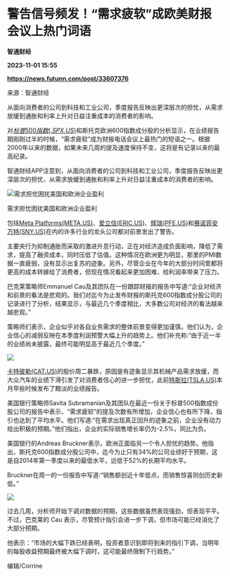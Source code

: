 # 警告信号频发！“需求疲软”成欧美财报会议上热门词语
**智通财经**

**2023-11-01 15:55**

**https://news.futunn.com/post/33607376**

来源：智通财经

从面向消费者的公司到科技和工业公司，季度报告反映出更深层次的担忧，从需求放缓到通胀和利率上升对日益注重成本的消费者的影响。

对[$标普500指数(.SPX.US)$](https://www.futunn.com/quote/stock?m=us&code=.SPX)和斯托克欧洲600指数成分股的分析显示，在业绩报告期刚刚过半的时候，“需求疲软”成为财报电话会议上最热门的短语之一。根据2000年以来的数据，如果未来几周的提及速度保持不变，这将是有记录以来的最高纪录。

智通财经APP注意到，从面向消费者的公司到科技和工业公司，季度报告反映出更深层次的担忧，从需求放缓到通胀和利率上升对日益注重成本的消费者的影响。

![需求担忧困扰美国和欧洲企业盈利](https://postimg.futunn.com/16988511540203045030073.jpeg)

需求担忧困扰美国和欧洲企业盈利

包括[Meta Platforms(META.US)](https://www.futunn.com/quote/stock?m=us&code=META)、[爱立信(ERIC.US)](https://www.futunn.com/quote/stock?m=us&code=ERIC)、[辉瑞(PFE.US)](https://www.futunn.com/quote/stock?m=us&code=PFE)和[赛诺菲安万特(SNY.US)](https://www.futunn.com/quote/stock?m=us&code=SNY)在内的许多行业的龙头公司都对前景发出了警告。

主要央行为抑制通胀而采取的激进升息行动，正在对经济造成负面影响，降低了需求，提高了融资成本，同时压低了估值。这种情况在欧洲更为明显，那里的PMI数据一直疲弱，没有显示出复苏的迹象。另外，尽管企业在今年的大部分时间里都将更高的成本转嫁给了消费者，但现在情况看起来更加困难，给利润率带来了压力。

巴克莱策略师Emmanuel Cau及其团队在一份跟踪财报的报告中写道:“企业对经济和前景的看法是悲观的。我们对迄今为止发布财报的斯托克600指数成分股公司的记录进行了分析，结果显示，与最近几个季度相比，大多数公司对经济的看法越来越悲观。”

策略师们表示，企业似乎对各自业务需求的整体前景变得更加谨慎。他们认为，企业信心的减弱反映在本季度利润预警大幅上升的趋势上。他们补充称:“由于近一半的业绩尚未披露，最终可能明显高于最近几个季度。”

![](https://postimg.futunn.com/16988512897742470210685.jpeg)

[卡特彼勒(CAT.US)](https://www.futunn.com/quote/stock?m=us&code=CAT)的股价周二暴跌，原因是有迹象显示其机械产品需求放缓，而大众汽车的业绩下滑引发了对消费者信心的进一步担忧，此前[特斯拉(TSLA.US)](https://www.futunn.com/quote/stock?m=us&code=TSLA)本月早些时候发布了黯淡的业绩报告。

美国银行策略师Savita Subramanian及其团队在最近一份关于标普500指数成份股公司的报告中表示，“需求疲软”的提及次数有所增加，企业信心也有所下降，指引也达到了平均水平。他们写道:“在需求出现真正回升的迹象之前，企业没有动力给出积极的预期。”他们指出，企业的实际销售增长率仍为-2.5%，同比为负。

美国银行的Andreas Bruckner表示，欧洲正面临另一个令人担忧的趋势。他指出，斯托克600指数成分股公司中，迄今为止只有34%的公司业绩好于预期，这是自2014年第一季度以来的最低水平，远低于52%的长期平均水平。

Bruckner在周一的一份报告中写道:“销售额创近十年低点，而销售惊喜则创历史新低。”

![](https://postimg.futunn.com/16988512803279066711726.jpeg)

过去几周，分析师开始下调对数据的预期，这些数据虽然表现强劲，但表现平平。不过，巴克莱的 Cau 表示，尽管预计指引会进一步下调，但市场可能已经消化了大部分预期。

他表示：“市场的大幅下跌已经表明，投资者意识到即将到来的指引下调，当明年的每股收益预期最终被大幅下调时，这可能最终限制下行趋势。”

编辑/Corrine